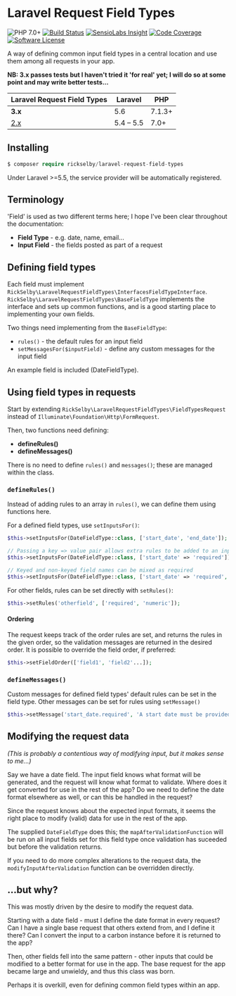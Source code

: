 # Laravel Request Field Types

![PHP 7.0+](https://img.shields.io/badge/php-7.0%2B-blue.svg)
[![Build Status](https://img.shields.io/travis/rickselby/laravel-request-field-types.svg)](https://travis-ci.org/rickselby/laravel-request-field-types)
[![SensioLabs Insight](https://img.shields.io/sensiolabs/i/065c32de-1142-4943-b5ed-b5ce6771ec8a.svg)](https://insight.sensiolabs.com/projects/065c32de-1142-4943-b5ed-b5ce6771ec8a)
[![Code Coverage](https://img.shields.io/codecov/c/github/rickselby/laravel-request-field-types.svg)](https://codecov.io/gh/rickselby/laravel-request-field-types)
[![Software License](https://img.shields.io/badge/license-MIT-brightgreen.svg)](LICENSE)

A way of defining common input field types in a central location and use them among all requests in your app.

**NB: 3.x passes tests but I haven't tried it 'for real' yet; I will do so at some point and may write better tests...**

| Laravel Request Field Types                                              | Laravel   | PHP    |
|--------------------------------------------------------------------------|-----------|--------|
| **3.x**                                                                  | 5.6       | 7.1.3+ |
| [2.x](https://github.com/rickselby/laravel-request-field-types/tree/2.x) | 5.4 – 5.5 | 7.0+   |

## Installing

```php
$ composer require rickselby/laravel-request-field-types
```

Under Laravel >=5.5, the service provider will be automatically registered.

## Terminology

'Field' is used as two different terms here; I hope I've been clear throughout the documentation:

* **Field Type** - e.g. date, name, email...
* **Input Field** - the fields posted as part of a request

## Defining field types

Each field must implement `RickSelby\LaravelRequestFieldTypes\InterfacesFieldTypeInterface`.
`RickSelby\LaravelRequestFieldTypes\BaseFieldType` implements the interface and sets up
common functions, and is a good starting place to implementing your own fields.

Two things need implementing from the `BaseFieldType`:

* `rules()` - the default rules for an input field
* `setMessagesFor($inputField)` - define any custom messages for the input field

An example field is included (DateFieldType).

## Using field types in requests

Start by extending `RickSelby\LaravelRequestFieldTypes\FieldTypesRequest`
instead of `Illuminate\Foundation\Http\FormRequest`.

Then, two functions need defining:

* **defineRules()**
* **defineMessages()**

There is no need to define `rules()` and `messages()`; these are managed within the class.

### `defineRules()`

Instead of adding rules to an array in `rules()`, we can define them using functions here.

For a defined field types, use `setInputsFor()`:

```php
$this->setInputsFor(DateFieldType::class, ['start_date', 'end_date']);

// Passing a key => value pair allows extra rules to be added to an input field;
$this->setInputsFor(DateFieldType::class, ['start_date' => 'required']);

// Keyed and non-keyed field names can be mixed as required
$this->setInputsFor(DateFieldType::class, ['start_date' => 'required', 'end_date']);
```

For other fields, rules can be set directly with `setRules()`:
```php
$this->setRules('otherfield', ['required', 'numeric']);
```

#### Ordering

The request keeps track of the order rules are set, and returns the rules in the given order, so the validation
messages are returned in the desired order. It is possible to override the field order, if preferred:

```php
$this->setFieldOrder(['field1', 'field2'...]);
```

### `defineMessages()`

Custom messages for defined field types' default rules can be set in the field type.
Other messages can be set for rules using `setMessage()`

```php
$this->setMessage('start_date.required', 'A start date must be provided.');
```

## Modifying the request data

_(This is probably a contentious way of modifying input, but it makes sense to me...)_

Say we have a date field. The input field knows what format will be generated, and the request will
know what format to validate. Where does it get converted for use in the rest of the app? Do we
need to define the date format elsewhere as well, or can this be handled in the request?

Since the request knows about the expected input formats, it seems the right place to modify (valid) data
for use in the rest of the app.

The supplied `DateFieldType` does this; the `mapAfterValidationFunction` will be run on all input fields set for this
field type once validation has suceeded but before the validation returns.

If you need to do more complex alterations to the request data, the `modifyInputAfterValidation` function can be
overridden directly.

## ...but why?

This was mostly driven by the desire to modify the request data.

Starting with a date field - must I define the date format in every request? Can I have a single base
request that others extend from, and I define it there? Can I convert the input to a carbon instance
before it is returned to the app?

Then, other fields fell into the same pattern - other inputs that could be modified to a better format
for use in the app. The base request for the app became large and unwieldy, and thus this class was born.

Perhaps it is overkill, even for defining common field types within an app.
